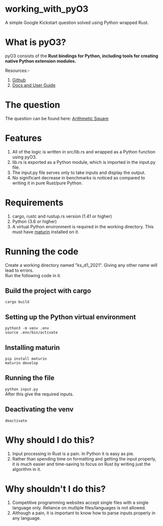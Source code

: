 # working_with_pyO3

A simple Google Kickstart question solved using Python wrapped Rust.

# What is pyO3?

pyO3 consists of the **Rust bindings for Python, including tools for creating native Python extension modules.**

Resources:-
1. [Github](https://github.com/PyO3/pyo3)
2. [Docs and User Guide](https://pyo3.rs/v0.14.4/)

# The question

The question can be found here: [Arithmetic Square](https://codingcompetitions.withgoogle.com/kickstart/round/00000000004361e3/000000000082b813)

# Features

1. All of the logic is written in src/lib.rs and wrapped as a Python function using pyO3.
2. lib.rs is exported as a Python module, which is imported in the input.py file.
3. The input.py file serves only to take inputs and display the output.
4. No significant decrease in benchmarks is noticed as compared to writing it in pure Rust/pure Python.

# Requirements

1. cargo, rustc and rustup.rs version (1.41 or higher)
2. Python (3.6 or higher)
3. A virtual Python environment is required in the working directory. This must have [maturin](https://github.com/PyO3/maturin) installed on it.

# Running the code

Create a working directory named "ks_d1_2021". Giving any other name will lead to errors. <br/>
Run the following code in it.

## Build the project with cargo

`cargo build`

## Setting up the Python virtual environment

`python3 -m venv .env` <br/>
`source .env/bin/activate`

## Installing maturin

`pip install maturin`<br/>
`maturin develop`

## Running the file

`python input.py`<br/>
After this give the required inputs.

## Deactivating the venv
`deactivate`<br/>

# Why should I do this?

1. Input processing in Rust is a pain. In Python it is easy as pie.
2. Rather than spending time on formatting and getting the input properly, it is much easier and time-saving to focus on Rust by writing just the algorithm in it.
   
# Why shouldn't I do this?

1. Competitive programming websites accept single files with a single language only. Reliance on mutliple files/languages is not allowed.
2. Although a pain, it is important to know how to parse inputs properly in any language.
